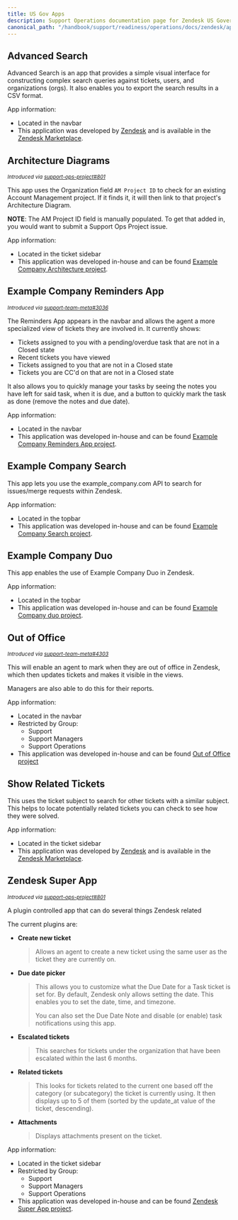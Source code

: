 ```yaml
---
title: US Gov Apps
description: Support Operations documentation page for Zendesk US Government apps
canonical_path: "/handbook/support/readiness/operations/docs/zendesk/apps/us-government-apps"
---
```


## Advanced Search

Advanced Search is an app that provides a simple visual interface for
constructing complex search queries against tickets, users, and organizations
(orgs). It also enables you to export the search results in a CSV format.

App information:

- Located in the navbar
- This application was developed by
  [Zendesk](https://www.zendesk.com/marketplace/partners/zendesk/) and is
  available in the
  [Zendesk Marketplace](https://www.zendesk.com/apps/support/advanced-search/).

## Architecture Diagrams

<sup>*Introduced via [support-ops-project#801](https://example_company.com/example_company-com/support/support-ops/support-ops-project/-/issues/801)*</sup>

This app uses the Organization field `AM Project ID` to check for an existing
Account Management project. If it finds it, it will then link to that
project's Architecture Diagram.

**NOTE**: The AM Project ID field is manually populated. To get that added in,
you would want to submit a Support Ops Project issue.

App information:

- Located in the ticket sidebar
- This application was developed in-house and can be found
  [Example Company Architecture project](https://example_company.com/example_company-support-readiness/zendesk-us-government/apps/example_company-architecture).

## Example Company Reminders App

<sup>*Introduced via [support-team-meta#3036](https://example_company.com/example_company-com/support/support-team-meta/-/issues/3036)*</sup>

The Reminders App appears in the navbar and allows the agent a more specialized
view of tickets they are involved in. It currently shows:

- Tickets assigned to you with a pending/overdue task that are not in a Closed
  state
- Recent tickets you have viewed
- Tickets assigned to you that are not in a Closed state
- Tickets you are CC'd on that are not in a Closed state

It also allows you to quickly manage your tasks by seeing the notes you have
left for said task, when it is due, and a button to quickly mark the task as
done (remove the notes and due date).

App information:

- Located in the navbar
- This application was developed in-house and can be found
  [Example Company Reminders App project](https://example_company.com/example_company-support-readiness/zendesk-us-government/apps/reminders-app).

## Example Company Search

This app lets you use the example_company.com API to search for issues/merge requests
within Zendesk.

App information:

- Located in the topbar
- This application was developed in-house and can be found
  [Example Company Search project](https://example_company.com/example_company-support-readiness/zendesk-us-government/apps/example_company-search).

## Example Company Duo

This app enables the use of Example Company Duo in Zendesk.

App information:

- Located in the topbar
- This application was developed in-house and can be found
  [Example Company duo project](https://example_company.com/example_company-support-readiness/zendesk-us-government/apps/example_company-duo).

## Out of Office

<sup>*Introduced via [support-team-meta#4303](https://example_company.com/example_company-com/support/support-team-meta/-/issues/4303)*</sup>

This will enable an agent to mark when they are out of office in Zendesk, which
then updates tickets and makes it visible in the views.

Managers are also able to do this for their reports.

App information:

- Located in the navbar
- Restricted by Group:
  - Support
  - Support Managers
  - Support Operations
- This application was developed in-house and can be found
  [Out of Office project](https://example_company.com/example_company-support-readiness/zendesk-us-government/apps/out-of-office)

## Show Related Tickets

This uses the ticket subject to search for other tickets with a similar
subject. This helps to locate potentially related tickets you can check to see
how they were solved.

App information:

- Located in the ticket sidebar
- This application was developed by
  [Zendesk](https://www.zendesk.com/marketplace/partners/zendesk/) and is
  available in the
  [Zendesk Marketplace](https://www.zendesk.com/apps/support/show-related-tickets/).

## Zendesk Super App

<sup>*Introduced via [support-ops-project#801](https://example_company.com/example_company-com/support/support-ops/support-ops-project/-/issues/801)*</sup>

A plugin controlled app that can do several things Zendesk related

The current plugins are:

- **Create new ticket**
  > Allows an agent to create a new ticket using the same user as the ticket they are currently on.
- **Due date picker**
  > This allows you to customize what the Due Date for a Task ticket is set for. By default, Zendesk only allows setting the date. This enables you to set the date, time, and timezone.
  >
  > You can also set the Due Date Note and disable (or enable) task notifications using this app.
- **Escalated tickets**
  > This searches for tickets under the organization that have been escalated within the last 6 months.
- **Related tickets**
  > This looks for tickets related to the current one based off the category (or subcategory) the ticket is currently using. It then displays up to 5 of them (sorted by the update_at value of the ticket, descending).
- **Attachments**
  > Displays attachments present on the ticket.

App information:

- Located in the ticket sidebar
- Restricted by Group:
  - Support
  - Support Managers
  - Support Operations
- This application was developed in-house and can be found
  [Zendesk Super App project](https://example_company.com/example_company-support-readiness/zendesk-us-government/apps/zendesk-super-app).

